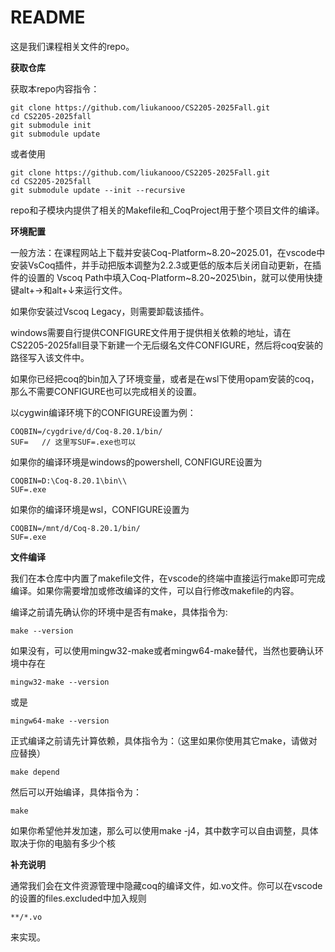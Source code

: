 # README 
这是我们课程相关文件的repo。

**获取仓库**

获取本repo内容指令：

```
git clone https://github.com/liukanooo/CS2205-2025Fall.git
cd CS2205-2025fall
git submodule init
git submodule update
```
或者使用
```
git clone https://github.com/liukanooo/CS2205-2025Fall.git
cd CS2205-2025fall
git submodule update --init --recursive
```
repo和子模块内提供了相关的Makefile和_CoqProject用于整个项目文件的编译。

**环境配置**

一般方法：在课程网站上下载并安装Coq-Platform\~8.20\~2025.01，在vscode中安装VsCoq插件，并手动把版本调整为2.2.3或更低的版本后关闭自动更新，在插件的设置的 Vscoq Path中填入Coq-Platform\~8.20~2025\bin，就可以使用快捷键alt+→和alt+↓来运行文件。

如果你安装过Vscoq Legacy，则需要卸载该插件。

windows需要自行提供CONFIGURE文件用于提供相关依赖的地址，请在CS2205-2025fall目录下新建一个无后缀名文件CONFIGURE，然后将coq安装的路径写入该文件中。

如果你已经把coq的bin加入了环境变量，或者是在wsl下使用opam安装的coq，那么不需要CONFIGURE也可以完成相关的设置。

以cygwin编译环境下的CONFIGURE设置为例：
```
COQBIN=/cygdrive/d/Coq-8.20.1/bin/
SUF=   // 这里写SUF=.exe也可以
```
如果你的编译环境是windows的powershell, CONFIGURE设置为
```
COQBIN=D:\Coq-8.20.1\bin\\
SUF=.exe
```
如果你的编译环境是wsl，CONFIGURE设置为
```
COQBIN=/mnt/d/Coq-8.20.1/bin/
SUF=.exe
```

**文件编译**

我们在本仓库中内置了makefile文件，在vscode的终端中直接运行make即可完成编译。如果你需要增加或修改编译的文件，可以自行修改makefile的内容。

编译之前请先确认你的环境中是否有make，具体指令为:
```
make --version
```
如果没有，可以使用mingw32-make或者mingw64-make替代，当然也要确认环境中存在
```
mingw32-make --version
```
或是
```
mingw64-make --version
```
正式编译之前请先计算依赖，具体指令为：（这里如果你使用其它make，请做对应替换）
```
make depend
```
然后可以开始编译，具体指令为：
```
make
```
如果你希望他并发加速，那么可以使用make -j4，其中数字可以自由调整，具体取决于你的电脑有多少个核

**补充说明**

通常我们会在文件资源管理中隐藏coq的编译文件，如.vo文件。你可以在vscode的设置的files.excluded中加入规则
```
**/*.vo
```
来实现。
